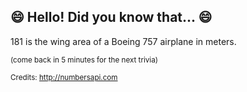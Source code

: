 ## 😄 Hello! Did you know that... 😄
181 is the wing area of a Boeing 757 airplane in meters.

<sup>(come back in 5 minutes for the next trivia)</sup>


<sup>Credits: http://numbersapi.com</sup>
